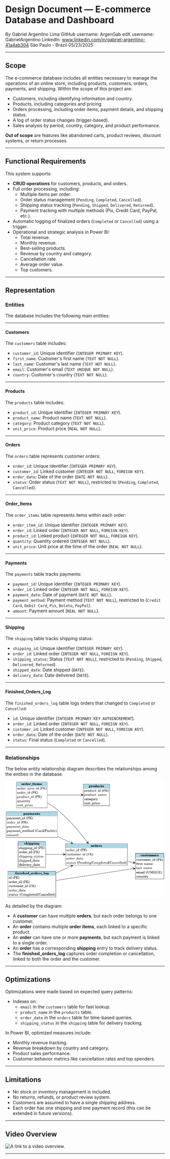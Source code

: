 # Design Document — E-commerce Database and Dashboard

By Gabriel Argentino Lima
GitHub username: ArgenGab
edX username: GabrielArgentino
LinkedIn: www.linkedin.com/in/gabriel-argentino-41a4ab304
São Paulo - Brazil
05/23/2025

---

## Scope

The e-commerce database includes all entities necessary to manage the operations of an online store, including products, customers, orders, payments, and shipping. Within the scope of this project are:

- Customers, including identifying information and country.
- Products, including categories and pricing.
- Orders processing, including order items, payment details, and shipping status.
- A log of order status changes (trigger-based).
- Sales analysis by period, country, category, and product performance.

**Out of scope** are features like abandoned carts, product reviews, discount systems, or return processes.

---

## Functional Requirements

This system supports:

- **CRUD operations** for customers, products, and orders.
- Full order processing, including:
  - Multiple items per order.
  - Order status management (`Pending`, `Completed`, `Cancelled`).
  - Shipping status tracking (`Pending`, `Shipped`, `Delivered`, `Returned`).
  - Payment tracking with multiple methods (Pix, Credit Card, PayPal, etc.).
- Automatic logging of finalized orders (`Completed` or `Cancelled`) using a trigger.
- Operational and strategic analysis in Power BI:
  - Total revenue.
  - Monthly revenue.
  - Best-selling products.
  - Revenue by country and category.
  - Cancellation rate.
  - Average order value.
  - Top customers.

---

## Representation

### Entities

The database includes the following main entities:

---

#### Customers

The `customers` table includes:

- `customer_id`: Unique identifier (`INTEGER PRIMARY KEY`).
- `first_name`: Customer's first name (`TEXT NOT NULL`).
- `last_name`: Customer's last name (`TEXT NOT NULL`).
- `email`: Customer's email (`TEXT UNIQUE NOT NULL`).
- `country`: Customer's country (`TEXT NOT NULL`).

---

#### Products

The `products` table includes:

- `product_id`: Unique identifier (`INTEGER PRIMARY KEY`).
- `product_name`: Product name (`TEXT NOT NULL`).
- `category`: Product category (`TEXT NOT NULL`).
- `unit_price`: Product price (`REAL NOT NULL`).

---

#### Orders

The `orders` table represents customer orders:

- `order_id`: Unique identifier (`INTEGER PRIMARY KEY`).
- `customer_id`: Linked customer (`INTEGER NOT NULL`, `FOREIGN KEY`).
- `order_date`: Date of the order (`DATE NOT NULL`).
- `status`: Order status (`TEXT NOT NULL`), restricted to (`Pending`, `Completed`, `Cancelled`).

---

#### Order_Items

The `order_items` table represents items within each order:

- `order_item_id`: Unique identifier (`INTEGER PRIMARY KEY`).
- `order_id`: Linked order (`INTEGER NOT NULL`, `FOREIGN KEY`).
- `product_id`: Linked product (`INTEGER NOT NULL`, `FOREIGN KEY`).
- `quantity`: Quantity ordered (`INTEGER NOT NULL`).
- `unit_price`: Unit price at the time of the order (`REAL NOT NULL`).

---

#### Payments

The `payments` table tracks payments:

- `payment_id`: Unique identifier (`INTEGER PRIMARY KEY`).
- `order_id`: Linked order (`INTEGER NOT NULL`, `FOREIGN KEY`).
- `payment_date`: Date of payment (`DATE NOT NULL`).
- `payment_method`: Payment method (`TEXT NOT NULL`), restricted to (`Credit Card`, `Debit Card`, `Pix`, `Boleto`, `PayPal`).
- `amount`: Payment amount (`REAL NOT NULL`).

---

#### Shipping

The `shipping` table tracks shipping status:

- `shipping_id`: Unique identifier (`INTEGER PRIMARY KEY`).
- `order_id`: Linked order (`INTEGER NOT NULL`, `FOREIGN KEY`).
- `shipping_status`: Status (`TEXT NOT NULL`), restricted to (`Pending`, `Shipped`, `Delivered`, `Returned`).
- `shipped_date`: Date shipped (`DATE`).
- `delivery_date`: Date delivered (`DATE`).

---

#### Finished_Orders_Log

The `finished_orders_log` table logs orders that changed to `Completed` or `Cancelled`:

- `id`: Unique identifier (`INTEGER PRIMARY KEY AUTOINCREMENT`).
- `order_id`: Linked order (`INTEGER NOT NULL`, `FOREIGN KEY`).
- `customer_id`: Linked customer (`INTEGER NOT NULL`, `FOREIGN KEY`).
- `order_date`: Date of the order (`DATE NOT NULL`).
- `status`: Final status (`Completed` or `Cancelled`).

---

### Relationships

The below entity relationship diagram describes the relationships among the entities in the database.

![ER Diagram](diagram.png)

As detailed by the diagram:

- A **customer** can have multiple **orders**, but each order belongs to one customer.
- An **order** contains multiple **order items**, each linked to a specific product.
- An **order** can have one or more **payments**, but each payment is linked to a single order.
- An **order** has a corresponding **shipping** entry to track delivery status.
- The **finished_orders_log** captures order completion or cancellation, linked to both the order and the customer.

---

## Optimizations

Optimizations were made based on expected query patterns:

- Indexes on:
  - `email` in the `customers` table for fast lookup.
  - `product_name` in the `products` table.
  - `order_date` in the `orders` table for time-based queries.
  - `shipping_status` in the `shipping` table for delivery tracking.

In Power BI, optimized measures include:

- Monthly revenue tracking.
- Revenue breakdown by country and category.
- Product sales performance.
- Customer behavior metrics like cancellation rates and top spenders.

---

## Limitations

- No stock or inventory management is included.
- No returns, refunds, or product review system.
- Customers are assumed to have a single shipping address.
- Each order has one shipping and one payment record (this can be extended in future versions).

---

## Video Overview

![A link to a video overview.](https://youtu.be/afmYvmLV6JE)

---


